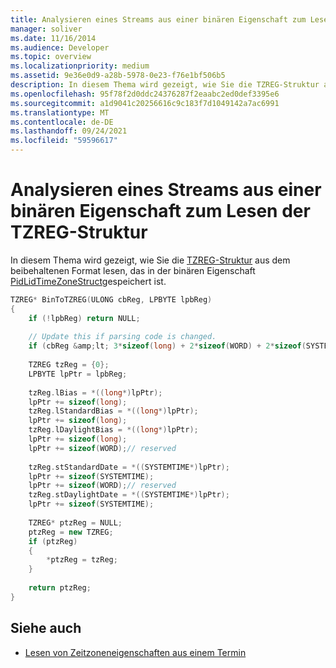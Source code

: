 ```yaml
---
title: Analysieren eines Streams aus einer binären Eigenschaft zum Lesen der TZREG-Struktur
manager: soliver
ms.date: 11/16/2014
ms.audience: Developer
ms.topic: overview
ms.localizationpriority: medium
ms.assetid: 9e36e0d9-a28b-5978-0e23-f76e1bf506b5
description: In diesem Thema wird gezeigt, wie Sie die TZREG-Struktur aus dem beibehaltenen Format lesen, das in der binären Eigenschaft PidLidTimeZoneStruct gespeichert ist.
ms.openlocfilehash: 95f78f2d0ddc24376287f2eaabc2ed0def3395e6
ms.sourcegitcommit: a1d9041c20256616c9c183f7d1049142a7ac6991
ms.translationtype: MT
ms.contentlocale: de-DE
ms.lasthandoff: 09/24/2021
ms.locfileid: "59596617"
---
```

# <a name="parse-a-stream-from-a-binary-property-to-read-the-tzreg-structure"></a>Analysieren eines Streams aus einer binären Eigenschaft zum Lesen der TZREG-Struktur

In diesem Thema wird gezeigt, wie Sie die [TZREG-Struktur](tzreg.md) aus dem beibehaltenen Format lesen, das in der binären Eigenschaft [PidLidTimeZoneStruct](https://msdn.microsoft.com/library/2acf0036-2f3e-4f90-8614-7aa667860f74%28Office.15%29.aspx)gespeichert ist.
  
```cpp
TZREG* BinToTZREG(ULONG cbReg, LPBYTE lpbReg)  
{ 
    if (!lpbReg) return NULL;  
 
    // Update this if parsing code is changed. 
    if (cbReg &amp;lt; 3*sizeof(long) + 2*sizeof(WORD) + 2*sizeof(SYSTEMTIME)) return NULL; 
 
    TZREG tzReg = {0}; 
    LPBYTE lpPtr = lpbReg; 
 
    tzReg.lBias = *((long*)lpPtr); 
    lpPtr += sizeof(long); 
    tzReg.lStandardBias = *((long*)lpPtr); 
    lpPtr += sizeof(long); 
    tzReg.lDaylightBias = *((long*)lpPtr); 
    lpPtr += sizeof(long); 
    lpPtr += sizeof(WORD);// reserved 
 
    tzReg.stStandardDate = *((SYSTEMTIME*)lpPtr); 
    lpPtr += sizeof(SYSTEMTIME); 
    lpPtr += sizeof(WORD);// reserved 
    tzReg.stDaylightDate = *((SYSTEMTIME*)lpPtr); 
    lpPtr += sizeof(SYSTEMTIME); 
 
    TZREG* ptzReg = NULL; 
    ptzReg = new TZREG; 
    if (ptzReg) 
    { 
        *ptzReg = tzReg; 
    } 
 
    return ptzReg; 
} 

```

## <a name="see-also"></a>Siehe auch

- [Lesen von Zeitzoneneigenschaften aus einem Termin](how-to-read-time-zone-properties-from-an-appointment.md)

